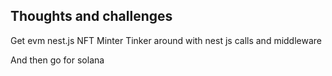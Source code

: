 ## Thoughts and challenges

Get evm nest.js NFT Minter 
Tinker around with nest js calls and middleware

And then go for solana 

